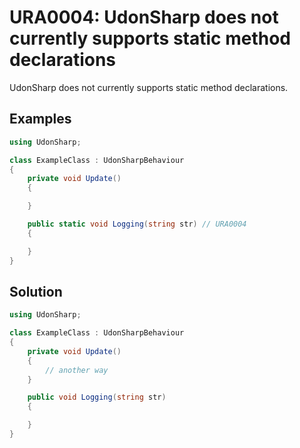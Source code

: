 # URA0004: UdonSharp does not currently supports static method declarations

UdonSharp does not currently supports static method declarations.

## Examples

```csharp
using UdonSharp;

class ExampleClass : UdonSharpBehaviour
{
    private void Update()
    {

    }

    public static void Logging(string str) // URA0004
    {

    }
}
```

## Solution

```csharp
using UdonSharp;

class ExampleClass : UdonSharpBehaviour
{
    private void Update()
    {
        // another way
    }

    public void Logging(string str)
    {

    }
}
```
